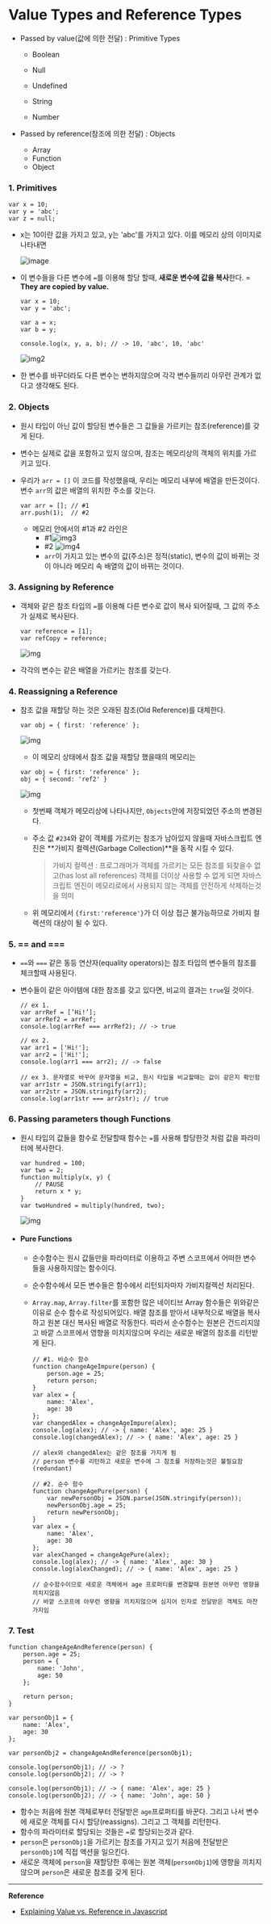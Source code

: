 # Value Types and Reference Types



- Passed by value(값에 의한 전달) : Primitive Types

  - Boolean

  - Null

  - Undefined

  - String

  - Number

    

- Passed by reference(참조에 의한 전달)  : Objects

  - Array
  - Function
  - Object



### 1. Primitives

```
var x = 10;
var y = 'abc';
var z = null;
```

- x는 10이란 값을 가지고 있고, y는 'abc'를 가지고 있다. 이를 메모리 상의 이미지로 나타내면

  ![image](https://miro.medium.com/max/1050/1*PdKLlT7zUrmDBZUOBsZh7w.png)

- 이 변수들을 다른 변수에 `=`를 이용해 할당 할때, **새로운 변수에 값을 복사**한다. = **They are copied by value.**

  ```
  var x = 10;
  var y = 'abc';
  
  var a = x;
  var b = y;
  
  console.log(x, y, a, b); // -> 10, 'abc', 10, 'abc'
  ```

  ![img2](https://miro.medium.com/max/1050/1*MZ3AcwELYZ2ONYFg3LiTXQ.png)

- 한 변수를 바꾸더라도 다른 변수는 변하지않으며 각각 변수들끼리 아무런 관계가 없다고 생각해도 된다.
  

### 2. Objects

- 원시 타입이 아닌 값이 할당된 변수들은 그 값들을 가르키는 참조(reference)를 갖게 된다.

- 변수는 실제로 값을 포함하고 있지 않으며, 참조는 메모리상의 객체의 위치를 가르키고 있다.

- 우리가 `arr = []` 이 코드를 작성했을때, 우리는 메모리 내부에 배열을 만든것이다. 변수 `arr`의 값은 배열의 위치한 주소를 갖는다.

  ```
  var arr = [];	// #1
  arr.push(1);	// #2	
  ```

  - 메모리 안에서의 #1과 #2 라인은
    - #1![img3](https://miro.medium.com/max/1050/1*h1aXuPwCyhu6GKwgeFMLDw.png)
    - #2 ![img4](https://miro.medium.com/max/1050/1*HaemMnuU05EW1b3BZPubIg.png)
    - `arr`이 가지고 있는 변수의 값(주소)은 정적(static), 변수의 값이 바뀌는 것이 아니라 메모리 속 배열의 값이 바뀌는 것이다.



### 3. Assigning by Reference

- 객체와 같은 참조 타입의 `=`를 이용해 다른 변수로 값이 복사 되어질때, 그 값의 주소가 실제로 복사된다. 

  ```
  var reference = [1];
  var refCopy = reference;
  ```

  ![img](https://miro.medium.com/max/1050/1*d2W3ulHbHRGrFQ-c1SG5gA.png)

- 각각의 변수는 같은 배열을 가르키는 참조를 갖는다.



### 4. Reassigning a Reference

- 참조 값을 재할당 하는 것은 오래된  참조(Old Reference)를 대체한다.

  ```
  var obj = { first: 'reference' };
  ```

  ![img](https://miro.medium.com/max/1050/1*PWGp9d2zZ_QGg18HXBSq9Q.png)

  - 이 메모리 상태에서 참조 값을 재할당 했을때의 메모리는

  ```
  var obj = { first: 'reference' };
  obj = { second: 'ref2' }
  ```

  ![img](https://miro.medium.com/max/1050/1*1h73Wn9IyaiXbhxhmJZmYA.png)

  - 첫번째 객체가 메모리상에 나타나지만, `Objects`안에 저장되었던 주소의 변경된다.

  - 주소 값  `#234`와 같이 객체를 가르키는 참조가 남아있지 않을때 자바스크립트 엔진은 **가비지 컬렉션(Garbage Collection)**을 동작 시킬 수 있다.

    > 가비지 컬렉션 : 프로그래머가 객체를 가르키는 모든 참조를 되찾을수 없고(has lost all references) 객체를 더이상 사용할 수  없게 되면 자바스크립트 엔진이 메모리로에서 사용되지 않는 객체를 안전하게 삭제하는것을 의미

  - 위 메모리에서 `{first:'reference'}`가 더 이상 접근 불가능하므로 가비지 컬렉션의 대상이 될 수 있다.




### 5. == and ===

- `==`와 `===` 같은 동등 연산자(equality operators)는 참조 타입의 변수들의 참조를 체크할때 사용된다.

- 변수들이 같은 아이템에 대한 참조를 갖고 있다면, 비교의 결과는 `true`일 것이다.

  ```
  // ex 1.
  var arrRef = [’Hi!’];
  var arrRef2 = arrRef;
  console.log(arrRef === arrRef2); // -> true
  
  // ex 2.
  var arr1 = ['Hi!'];
  var arr2 = ['Hi!'];
  console.log(arr1 === arr2); // -> false
  
  // ex 3. 문자열로 바꾸어 문자열을 비교, 원시 타입을 비교할때는 값이 같은지 확인함
  var arr1str = JSON.stringify(arr1);
  var arr2str = JSON.stringify(arr2);
  console.log(arr1str === arr2str); // true
  ```





### 6. Passing parameters though Functions

- 원시 타입의 값들을 함수로 전달할때 함수는 `=`를 사용해 할당한것 처럼 값을 파라미터에 복사한다.

  ```
  var hundred = 100;
  var two = 2;
  function multiply(x, y) {
      // PAUSE
      return x * y;
  }
  var twoHundred = multiply(hundred, two);
  ```

  ![img](https://miro.medium.com/max/1050/1*3AYcflNTwTTGTgCul0DgBw.png)

  

- #### **Pure Functions**

  - 순수함수는 원시 값들만을 파라미터로 이용하고 주변 스코프에서 어떠한 변수들을 사용하지않는 함수이다.

  - 순수함수에서 모든 변수들은 함수에서 리턴되자마자 가비지컬렉션 처리된다.

  - `Array.map`, `Array.filter`를 포함한 많은 네이티브 Array 함수들은 위와같은 이유로 순수 함수로 작성되어있다. 배열 참조를 받아서 내부적으로 배열을 복사하고 원본 대신 복사된 배열로 작동한다. 따라서 순수함수는 원본은 건드리지않고 바깥 스코프에서 영향을 미치지않으며 우리는 새로운 배열의 참조를 리턴받게 된다.

    ```
    // #1. 비순수 함수
    function changeAgeImpure(person) {
        person.age = 25;
        return person;
    }
    var alex = {
        name: 'Alex',
        age: 30
    };
    var changedAlex = changeAgeImpure(alex);
    console.log(alex); // -> { name: 'Alex', age: 25 }
    console.log(changedAlex); // -> { name: 'Alex', age: 25 }
    
    // alex와 changedAlex는 같은 참조를 가지게 됨
    // person 변수를 리턴하고 새로운 변수에 그 참조를 저장하는것은 불필요함(redundant)
    ```

    ```
    // #2. 순수 함수
    function changeAgePure(person) {
        var newPersonObj = JSON.parse(JSON.stringify(person));
        newPersonObj.age = 25;
        return newPersonObj;
    }
    var alex = {
        name: 'Alex',
        age: 30
    };
    var alexChanged = changeAgePure(alex);
    console.log(alex); // -> { name: 'Alex', age: 30 }
    console.log(alexChanged); // -> { name: 'Alex', age: 25 }
    
    // 순수함수이므로 새로운 객체에서 age 프로퍼티를 변경할때 원본엔 아무런 영향을 끼치지않음
    // 바깥 스코프에 아무런 영향을 끼치지않으며 심지어 인자로 전달받은 객체도 마찬가지임
    ```



### 7. Test

```
function changeAgeAndReference(person) {
    person.age = 25;
    person = {
        name: 'John',
        age: 50
    };
    
    return person;
}

var personObj1 = {
    name: 'Alex',
    age: 30
};

var personObj2 = changeAgeAndReference(personObj1);

console.log(personObj1); // -> ?
console.log(personObj2); // -> ?
```

```
console.log(personObj1); // -> { name: 'Alex', age: 25 }
console.log(personObj2); // -> { name: 'John', age: 50 }
```

- 함수는 처음에 원본 객체로부터 전달받은 `age`프로퍼티를 바꾼다. 그리고 나서 변수에 새로운 객체를 다시 할당(reassigns). 그리고 그 객체를 리턴한다.
- 함수의 파라미터로 할당되는 것들은 `=`로 할당되는것과 같다. 
- `person`은 `personObj1`을 가르키는 참조를 가지고 있기 처음에 전달받은 `personObj1`에 직접 액션을 일으킨다.
- 새로운 객체에 `person`을 재할당한 후에는 원본 객체(`personObj1`)에 영향을 끼치지 않으며 `person`은 새로운 참조를 갖게 된다.






------

**Reference**

- [Explaining Value vs. Reference in Javascript](https://codeburst.io/explaining-value-vs-reference-in-javascript-647a975e12a0)